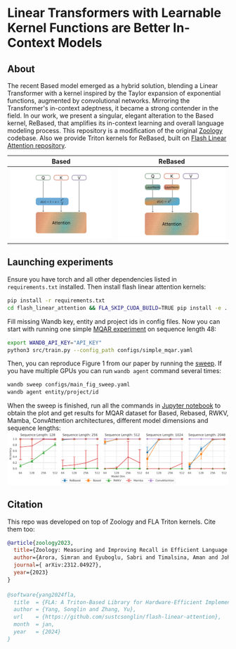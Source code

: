 # Linear Transformers with Learnable Kernel Functions are Better In-Context Models

## About
The recent Based model emerged as a hybrid solution, blending a Linear Transformer with a kernel inspired by the Taylor expansion of exponential functions, augmented by convolutional networks. Mirroring the Transformer's in-context adeptness, it became a strong contender in the field. In our work, we present a singular, elegant alteration to the Based kernel, ReBased, that amplifies its in-context learning and overall language modeling process. This repository is a modification of the original [Zoology](https://github.com/HazyResearch/zoology) codebase. Also we provide Triton kernels for ReBased, built on [Flash Linear Attention repository](https://github.com/sustcsonglin/flash-linear-attention).

Based          |  ReBased
:-------------------------:|:-------------------------:
![Based architecture](based_arch.png) | ![ReBased architecture](rebased_arch.png)

## Launching experiments

Ensure you have torch and all other dependencies listed in ```requirements.txt``` installed. Then install flash linear attention kernels:
```bash
pip install -r requirements.txt
cd flash_linear_attention && FLA_SKIP_CUDA_BUILD=TRUE pip install -e .
```

Fill missing Wandb key, entity and project ids in config files.
Now you can start with running one simple [MQAR experiment](configs/simple_mqar.yaml) on sequence length 48:
```bash
export WANDB_API_KEY="API_KEY"
python3 src/train.py --config_path configs/simple_mqar.yaml
```
 
Then, you can reproduce Figure 1 from our paper by running the [sweep](configs/main_fig_sweep.yaml). If you have multiple GPUs you can run ```wandb agent``` command several times:
```bash
wandb sweep configs/main_fig_sweep.yaml
wandb agent entity/project/id
```

When the sweep is finished, run all the commands in [Jupyter notebook](main_fig_parsing.ipynb) to obtain the plot and get results for MQAR dataset for Based, Rebased, RWKV, Mamba, ConvAttention architectures, different model dimensions and sequence lengths:
![Main figure](main_fig.png)


## Citation
This repo was developed on top of Zoology and FLA Triton kernels. Cite them too:
```bib
@article{zoology2023,
  title={Zoology: Measuring and Improving Recall in Efficient Language Models},
  author={Arora, Simran and Eyuboglu, Sabri and Timalsina, Aman and Johnson, Isys and Poli, Michael and Zou, James and Rudra, Atri and Ré, Christopher},
  journal={	arXiv:2312.04927},
  year={2023}
}

@software{yang2024fla,
  title  = {FLA: A Triton-Based Library for Hardware-Efficient Implementations of Linear Attention Mechanism},
  author = {Yang, Songlin and Zhang, Yu},
  url    = {https://github.com/sustcsonglin/flash-linear-attention},
  month  = jan,
  year   = {2024}
}
```
